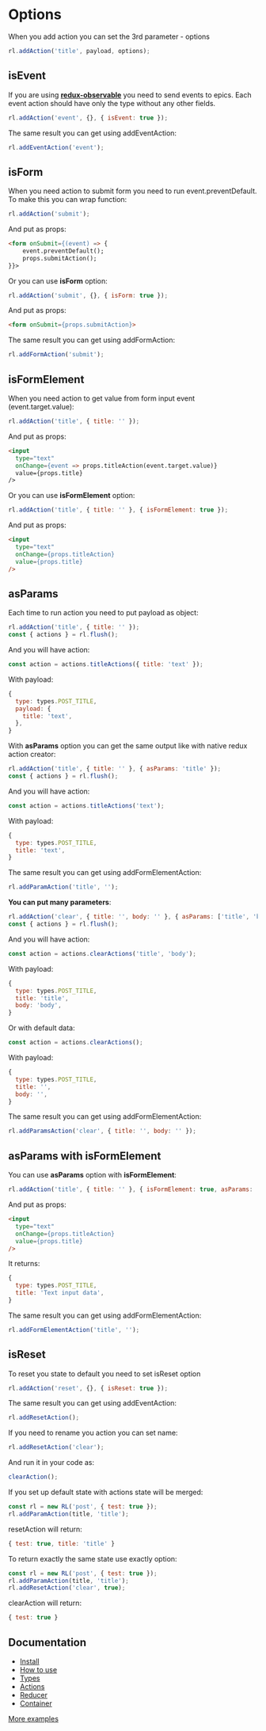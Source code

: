 # Options

When you add action you can set the 3rd parameter - options

```javascript
rl.addAction('title', payload, options);
```
## isEvent

If you are using **[redux-observable](https://redux-observable.js.org/)** you need to send events to epics.
Each event action should have only the type without any other fields.

```javascript
rl.addAction('event', {}, { isEvent: true });
```
The same result you can get using addEventAction:

```javascript
rl.addEventAction('event');
```

## isForm

When you need action to submit form you need to run event.preventDefault.
To make this you can wrap function:

```javascript
rl.addAction('submit');
```

And put as props:

```html
<form onSubmit={(event) => {
    event.preventDefault();
    props.submitAction();
}}>
```

Or you can use **isForm** option:

```javascript
rl.addAction('submit', {}, { isForm: true });
```

And put as props:

```html
<form onSubmit={props.submitAction}>
```

The same result you can get using addFormAction:

```javascript
rl.addFormAction('submit');
```

## isFormElement

When you need action to get value from form input event (event.target.value):

```javascript
rl.addAction('title', { title: '' });
```

And put as props:

```html
<input
  type="text"
  onChange={event => props.titleAction(event.target.value)}
  value={props.title}
/>
```
Or you can use **isFormElement** option:

```javascript
rl.addAction('title', { title: '' }, { isFormElement: true });
```
And put as props:

```html
<input
  type="text"
  onChange={props.titleAction}
  value={props.title}
/>
```

## asParams

Each time to run action you need to put payload as object:

```javascript
rl.addAction('title', { title: '' });
const { actions } = rl.flush();
```
And you will have action:

```javascript
const action = actions.titleActions({ title: 'text' });
```
With payload:

```javascript
{
  type: types.POST_TITLE,
  payload: {
    title: 'text',
  },
}
```

With **asParams** option you can get the same output like with native redux action creator:

```javascript
rl.addAction('title', { title: '' }, { asParams: 'title' });
const { actions } = rl.flush();
```
And you will have action:

```javascript
const action = actions.titleActions('text');
```
With payload:

```javascript
{
  type: types.POST_TITLE,
  title: 'text',
}
```

The same result you can get using addFormElementAction:

```javascript
rl.addParamAction('title', '');
```

**You can put many parameters**:

```javascript
rl.addAction('clear', { title: '', body: '' }, { asParams: ['title', 'body'] });
const { actions } = rl.flush();
```
And you will have action:

```javascript
const action = actions.clearActions('title', 'body');
```
With payload:

```javascript
{
  type: types.POST_TITLE,
  title: 'title',
  body: 'body',
}
```
Or with default data:

```javascript
const action = actions.clearActions();
```
With payload:

```javascript
{
  type: types.POST_TITLE,
  title: '',
  body: '',
}
```

The same result you can get using addFormElementAction:

```javascript
rl.addParamsAction('clear', { title: '', body: '' });
```

## asParams with isFormElement

You can use **asParams** option with **isFormElement**:

```javascript
rl.addAction('title', { title: '' }, { isFormElement: true, asParams: 'title' });
```
And put as props:

```html
<input
  type="text"
  onChange={props.titleAction}
  value={props.title}
/>
```
It returns:

```javascript
{
  type: types.POST_TITLE,
  title: 'Text input data',
}
```

The same result you can get using addFormElementAction:

```javascript
rl.addFormElementAction('title', '');
```

## isReset

To reset you state to default you need to set isReset option

```javascript
rl.addAction('reset', {}, { isReset: true });
```
The same result you can get using addEventAction:

```javascript
rl.addResetAction();
```

If you need to rename you action you can set name:

```javascript
rl.addResetAction('clear');
```

And run it in your code as:

```javascript
clearAction();
```

If you set up default state with actions state will be merged:

```javascript
const rl = new RL('post', { test: true });
rl.addParamAction(title, 'title');
```

resetAction will return:

```javascript
{ test: true, title: 'title' }
```

To return exactly the same state use exactly option:

```javascript
const rl = new RL('post', { test: true });
rl.addParamAction(title, 'title');
rl.addResetAction('clear', true);
```

clearAction will return:

```javascript
{ test: true }
```

## Documentation

 * [Install](https://github.com/evheniy/redux-lazy/blob/master/docs/install.md)
 * [How to use](https://github.com/evheniy/redux-lazy/blob/master/docs/use.md)
 * [Types](https://github.com/evheniy/redux-lazy/blob/master/docs/types.md)
 * [Actions](https://github.com/evheniy/redux-lazy/blob/master/docs/actions.md)
 * [Reducer](https://github.com/evheniy/redux-lazy/blob/master/docs/reducer.md)
 * [Container](https://github.com/evheniy/redux-lazy/blob/master/docs/container.md)

[More examples](https://github.com/evheniy/redux-lazy/blob/master/tests/actions.js)
